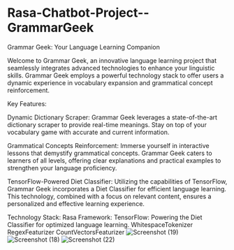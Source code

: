 # Rasa-Chatbot-Project--GrammarGeek
Grammar Geek: Your Language Learning Companion

Welcome to Grammar Geek, an innovative language learning project that seamlessly integrates advanced technologies to enhance your linguistic skills. Grammar Geek employs a powerful technology stack to offer users a dynamic experience in vocabulary expansion and grammatical concept reinforcement.

Key Features:

Dynamic Dictionary Scraper: Grammar Geek leverages a state-of-the-art dictionary scraper to provide real-time meanings. Stay on top of your vocabulary game with accurate and current information.

Grammatical Concepts Reinforcement: Immerse yourself in interactive lessons that demystify grammatical concepts. Grammar Geek caters to learners of all levels, offering clear explanations and practical examples to strengthen your language proficiency.

TensorFlow-Powered Diet Classifier: Utilizing the capabilities of TensorFlow, Grammar Geek incorporates a Diet Classifier for efficient language learning. This technology, combined with a focus on relevant content, ensures a personalized and effective learning experience.

Technology Stack:
Rasa Framework:
TensorFlow: Powering the Diet Classifier for optimized language learning.
WhitespaceTokenizer
RegexFeaturizer
CountVectorsFeaturizer
![Screenshot (19)](https://github.com/Attiqakaleem0/Rasa-Chatbot-Project--GrammarGeek/assets/44442189/07d36a51-e219-4ce6-8076-7d059926d9a5)
![Screenshot (18)](https://github.com/Attiqakaleem0/Rasa-Chatbot-Project--GrammarGeek/assets/44442189/d06b966b-0775-45e3-b2c3-9e331933c936)
![Screenshot (22)](https://github.com/Attiqakaleem0/Rasa-Chatbot-Project--GrammarGeek/assets/44442189/05d89002-46b3-4955-9e31-1151784c7d24)

